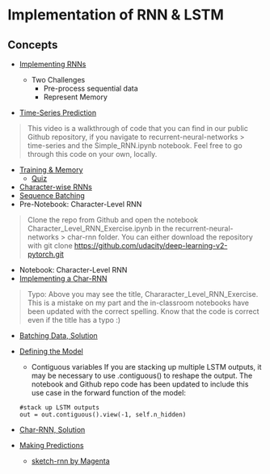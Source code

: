 # Implementation of RNN & LSTM 

## Concepts

* [Implementing RNNs](https://www.youtube.com/watch?time_continue=5&v=BHoiwB61ays)
	* Two Challenges
		* Pre-process sequential data
		* Represent Memory

* [Time-Series Prediction](https://www.youtube.com/watch?time_continue=4&v=xV5jHLFfJbQ)
>This video is a walkthrough of code that you can find in our public Github repository, if you navigate to recurrent-neural-networks > time-series and the Simple_RNN.ipynb notebook. Feel free to go through this code on your own, locally.
* [Training & Memory](https://www.youtube.com/watch?time_continue=7&v=sx7T_KP5v9I)
	* [Quiz](images/Quiz_implementation_lstm.png)
* [Character-wise RNNs](https://www.youtube.com/watch?v=dXl3eWCGLdU)
* [Sequence Batching](https://www.youtube.com/watch?v=Z4OiyU0Cldg)
* Pre-Notebook: Character-Level RNN
> Clone the repo from Github and open the notebook Character_Level_RNN_Exercise.ipynb in the recurrent-neural-networks > char-rnn folder. You can either download the repository with git clone https://github.com/udacity/deep-learning-v2-pytorch.git
* Notebook: Character-Level RNN
* [Implementing a Char-RNN](https://www.youtube.com/watch?v=MMtgZXzFB10)
> Typo: Above you may see the title, Chararacter_Level_RNN_Exercise. This is a mistake on my part and the in-classroom notebooks have been updated with the correct spelling.
Know that the code is correct even if the title has a typo :)
* [Batching Data, Solution](https://www.youtube.com/watch?v=9Eg0wf3eW-k)
* [Defining the Model](https://www.youtube.com/watch?v=_LWzyqq4hCY)
	* Contiguous variables
If you are stacking up multiple LSTM outputs, it may be necessary to use .contiguous() to reshape the output. The notebook and Github repo code has been updated to include this use case in the forward function of the model:

	```
 	#stack up LSTM outputs
	out = out.contiguous().view(-1, self.n_hidden)
	```
* [Char-RNN, Solution](https://www.youtube.com/watch?v=ed33qePHrJM)
* [Making Predictions](https://www.youtube.com/watch?time_continue=9&v=BhrpV3kwATo)
	* [sketch-rnn by Magenta](https://magenta.tensorflow.org/assets/sketch_rnn_demo/index.html)







